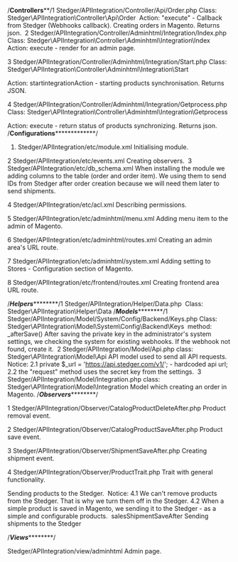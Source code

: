 ​/****************************************************Controllers******************************************************/
​
1 Stedger/APIIntegration/Controller/Api/Order.php
Class: Stedger\APIIntegration\Controller\Api\Order
​
Action: "execute" - Callback from Stedger (Webhooks callback). Creating orders in Magento.  Returns json.
​
2 Stedger/APIIntegration/Controller/Adminhtml/Integration/Index.php
Class: Stedger\APIIntegration\Controller\Adminhtml\Integration\Index
​
Action: execute - render for an admin page.

3 Stedger/APIIntegration/Controller/Adminhtml/Integration/Start.php
Class: Stedger\APIIntegration\Controller\Adminhtml\Integration\Start

Action: startintegrationAction - starting products synchronisation.  Returns JSON.

4 Stedger/APIIntegration/Controller/Adminhtml/Integration/Getprocess.php
Class: Stedger\APIIntegration\Controller\Adminhtml\Integration\Getprocess

Action: execute - return status of products synchronizing. Returns json.
​
/**********************************************Configurations***********************************************************/
​
1. Stedger/APIIntegration/etc/module.xml
Initialising module.

2 Stedger/APIIntegration/etc/events.xml
Creating observers.
​
3 Stedger/APIIntegration/etc/db_schema.xml
When installing the module we adding columns to the table (order and order item). We using them to send IDs from Stedger after order creation because we will need them later to send shipments. 

4 Stedger/APIIntegration/etc/acl.xml
Describing permissions.

5 Stedger/APIIntegration/etc/adminhtml/menu.xml
Adding menu item to the admin of Magento.

6 Stedger/APIIntegration/etc/adminhtml/routes.xml
Creating an admin area's URL route.

7 Stedger/APIIntegration/etc/adminhtml/system.xml
Adding setting to Stores - Configuration section of Magento.

8 Stedger/APIIntegration/etc/frontend/routes.xml
​Creating frontend area URL route.

/***************************************************Helpers***********************************************************/
​
1 Stedger/APIIntegration/Helper/Data.php
​
Class: Stedger\APIIntegration\Helper\Data
​
/***************************************************Models***********************************************************/
​
1 Stedger/APIIntegration/Model/System/Config/Backend/Keys.php
Class: Stedger\APIIntegration\Model\System\Config\Backend\Keys
​
method: _afterSave()
After saving the private key in the administrator's system settings, we checking the system for existing webhooks. If the webhook not found, create it.
​
2 Stedger/APIIntegration/Model/Api.php
class: Stedger\APIIntegration\Model\Api
API model used to send all API requests.
​
Notice:
2.1 private $_url = 'https://api.stedger.com/v1/'; - hardcoded api url;
2.2 the "request" method uses the secret key from the settings.
​
3 Stedger/APIIntegration/Model/Integration.php
class: Stedger\APIIntegration\Model\Integration
Model which creating an order in Magento.
​
/***************************************************Observers***********************************************************/

1 Stedger/APIIntegration/Observer/CatalogProductDeleteAfter.php
Product removal event.

2 Stedger/APIIntegration/Observer/CatalogProductSaveAfter.php
Product save event.
 
3 Stedger/APIIntegration/Observer/ShipmentSaveAfter.php
Creating shipment event.

4 Stedger/APIIntegration/Observer/ProductTrait.php
Trait with general functionality.

Sending products to the Stedger.
​
Notice: 
4.1 We can't remove products from the Stedger. That is why we turn them off in the Stedger.
4.2 When a simple product is saved in Magento, we sending it to the Stedger - as a simple and configurable products.
​
salesShipmentSaveAfter
Sending shipments to the Stedger
	
/***************************************************Views***********************************************************/

Stedger/APIIntegration/view/adminhtml
Admin page.
